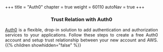 +++
title = "Auth0"
chapter = true
weight = 60110
autoNav = true
+++

<center><h3>Trust Relation with Auth0</h3></center>

<div style="text-align: justify">
    <a href="https://auth0.com/">Auth0</a> is a flexible, drop-in solution to add authentication and authorization services to your applications. Follow these steps to create a free Auth0 account and setup trust relationship between your new account and AWS.
    {{% children showhidden="false" %}}
</div>